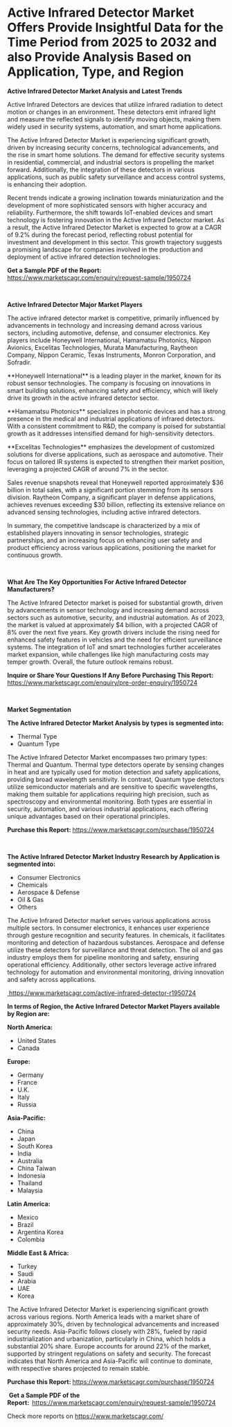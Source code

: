 <p><h1>Active Infrared Detector Market Offers Provide Insightful Data for the Time Period from 2025 to 2032 and also Provide Analysis Based on Application, Type, and Region</h1></p><p><strong>Active Infrared Detector Market Analysis and Latest Trends</strong></p>
<p><p>Active Infrared Detectors are devices that utilize infrared radiation to detect motion or changes in an environment. These detectors emit infrared light and measure the reflected signals to identify moving objects, making them widely used in security systems, automation, and smart home applications. </p><p>The Active Infrared Detector Market is experiencing significant growth, driven by increasing security concerns, technological advancements, and the rise in smart home solutions. The demand for effective security systems in residential, commercial, and industrial sectors is propelling the market forward. Additionally, the integration of these detectors in various applications, such as public safety surveillance and access control systems, is enhancing their adoption.</p><p>Recent trends indicate a growing inclination towards miniaturization and the development of more sophisticated sensors with higher accuracy and reliability. Furthermore, the shift towards IoT-enabled devices and smart technology is fostering innovation in the Active Infrared Detector market. As a result, the Active Infrared Detector Market is expected to grow at a CAGR of 9.2% during the forecast period, reflecting robust potential for investment and development in this sector. This growth trajectory suggests a promising landscape for companies involved in the production and deployment of active infrared detection technologies.</p></p>
<p><strong>Get a Sample PDF of the Report:&nbsp;</strong> <a href="https://www.marketscagr.com/enquiry/request-sample/1950724?utm_campaign=3135&utm_medium=2&utm_source=Github&utm_content=ia&utm_term=11042025&utm_id=active-infrared-detector">https://www.marketscagr.com/enquiry/request-sample/1950724</a></p>
<p>&nbsp;</p>
<p><strong>Active Infrared Detector Major Market Players</strong></p>
<p><p>The active infrared detector market is competitive, primarily influenced by advancements in technology and increasing demand across various sectors, including automotive, defense, and consumer electronics. Key players include Honeywell International, Hamamatsu Photonics, Nippon Avionics, Excelitas Technologies, Murata Manufacturing, Raytheon Company, Nippon Ceramic, Texas Instruments, Monron Corporation, and Sofradir.</p><p>**Honeywell International** is a leading player in the market, known for its robust sensor technologies. The company is focusing on innovations in smart building solutions, enhancing safety and efficiency, which will likely drive its growth in the active infrared detector sector. </p><p>**Hamamatsu Photonics** specializes in photonic devices and has a strong presence in the medical and industrial applications of infrared detectors. With a consistent commitment to R&D, the company is poised for substantial growth as it addresses intensified demand for high-sensitivity detectors.</p><p>**Excelitas Technologies** emphasizes the development of customized solutions for diverse applications, such as aerospace and automotive. Their focus on tailored IR systems is expected to strengthen their market position, leveraging a projected CAGR of around 7% in the sector.</p><p>Sales revenue snapshots reveal that Honeywell reported approximately $36 billion in total sales, with a significant portion stemming from its sensors division. Raytheon Company, a significant player in defense applications, achieves revenues exceeding $30 billion, reflecting its extensive reliance on advanced sensing technologies, including active infrared detectors.</p><p>In summary, the competitive landscape is characterized by a mix of established players innovating in sensor technologies, strategic partnerships, and an increasing focus on enhancing user safety and product efficiency across various applications, positioning the market for continuous growth.</p></p>
<p>&nbsp;</p>
<p><strong>What Are The Key Opportunities For Active Infrared Detector Manufacturers?</strong></p>
<p><p>The Active Infrared Detector market is poised for substantial growth, driven by advancements in sensor technology and increasing demand across sectors such as automotive, security, and industrial automation. As of 2023, the market is valued at approximately $4 billion, with a projected CAGR of 8% over the next five years. Key growth drivers include the rising need for enhanced safety features in vehicles and the need for efficient surveillance systems. The integration of IoT and smart technologies further accelerates market expansion, while challenges like high manufacturing costs may temper growth. Overall, the future outlook remains robust.</p></p>
<p><strong>Inquire or Share Your Questions If Any Before Purchasing This Report:</strong> <a href="https://www.marketscagr.com/enquiry/pre-order-enquiry/1950724?utm_campaign=3135&utm_medium=2&utm_source=Github&utm_content=ia&utm_term=11042025&utm_id=active-infrared-detector">https://www.marketscagr.com/enquiry/pre-order-enquiry/1950724</a></p>
<p>&nbsp;</p>
<p><strong>Market Segmentation</strong></p>
<p><strong>The Active Infrared Detector Market Analysis by types is segmented into:</strong></p>
<p><ul><li>Thermal Type</li><li>Quantum Type</li></ul></p>
<p><p>The Active Infrared Detector Market encompasses two primary types: Thermal and Quantum. Thermal type detectors operate by sensing changes in heat and are typically used for motion detection and safety applications, providing broad wavelength sensitivity. In contrast, Quantum type detectors utilize semiconductor materials and are sensitive to specific wavelengths, making them suitable for applications requiring high precision, such as spectroscopy and environmental monitoring. Both types are essential in security, automation, and various industrial applications, each offering unique advantages based on their operational principles.</p></p>
<p><strong>Purchase this Report:&nbsp;</strong><a href="https://www.marketscagr.com/purchase/1950724?utm_campaign=3135&utm_medium=2&utm_source=Github&utm_content=ia&utm_term=11042025&utm_id=active-infrared-detector">https://www.marketscagr.com/purchase/1950724</a></p>
<p>&nbsp;</p>
<p><strong>The Active Infrared Detector Market Industry Research by Application is segmented into:</strong></p>
<p><ul><li>Consumer Electronics</li><li>Chemicals</li><li>Aerospace & Defense</li><li>Oil & Gas</li><li>Others</li></ul></p>
<p><p>The Active Infrared Detector market serves various applications across multiple sectors. In consumer electronics, it enhances user experience through gesture recognition and security features. In chemicals, it facilitates monitoring and detection of hazardous substances. Aerospace and defense utilize these detectors for surveillance and threat detection. The oil and gas industry employs them for pipeline monitoring and safety, ensuring operational efficiency. Additionally, other sectors leverage active infrared technology for automation and environmental monitoring, driving innovation and safety across applications.</p></p>
<p><a href="https://www.marketscagr.com/active-infrared-detector-r1950724?utm_campaign=3135&utm_medium=2&utm_source=Github&utm_content=ia&utm_term=11042025&utm_id=active-infrared-detector">&nbsp;https://www.marketscagr.com/active-infrared-detector-r1950724</a></p>
<p><strong>In terms of Region, the Active Infrared Detector Market Players available by Region are:</strong></p>
<p>
    <p> <strong> North America: </strong>
        <ul>
            <li>United States</li>
            <li>Canada</li>
        </ul>
        </p> 
    <p> <strong> Europe: </strong>
        <ul>
            <li>Germany</li>
            <li>France</li>
            <li>U.K.</li>
            <li>Italy</li>
            <li>Russia</li>
        </ul>
        </p> 
    <p> <strong> Asia-Pacific: </strong>
        <ul>
            <li>China</li>
            <li>Japan</li>
            <li>South Korea</li>
            <li>India</li>
            <li>Australia</li>
            <li>China Taiwan</li>
            <li>Indonesia</li>
            <li>Thailand</li>
            <li>Malaysia</li>
        </ul>
        </p> 
    <p> <strong> Latin America: </strong>
        <ul>
            <li>Mexico</li>
            <li>Brazil</li>
            <li>Argentina Korea</li>
            <li>Colombia</li>
        </ul>
        </p> 
    <p> <strong> Middle East & Africa: </strong>
        <ul>
            <li>Turkey</li>
            <li>Saudi</li>
            <li>Arabia</li>
            <li>UAE</li>
            <li>Korea</li>
        </ul>
    </p>
    </p>
<p><p>The Active Infrared Detector Market is experiencing significant growth across various regions. North America leads with a market share of approximately 30%, driven by technological advancements and increased security needs. Asia-Pacific follows closely with 28%, fueled by rapid industrialization and urbanization, particularly in China, which holds a substantial 20% share. Europe accounts for around 22% of the market, supported by stringent regulations on safety and security. The forecast indicates that North America and Asia-Pacific will continue to dominate, with respective shares projected to remain stable.</p></p>
<p><strong>Purchase this Report: </strong><a href="https://www.marketscagr.com/purchase/1950724?utm_campaign=3135&utm_medium=2&utm_source=Github&utm_content=ia&utm_term=11042025&utm_id=active-infrared-detector">https://www.marketscagr.com/purchase/1950724</a></p>
<p>&nbsp;<strong>Get a Sample PDF of the Report:&nbsp;&nbsp;</strong><a href="https://www.marketscagr.com/enquiry/request-sample/1950724?utm_campaign=3135&utm_medium=2&utm_source=Github&utm_content=ia&utm_term=11042025&utm_id=active-infrared-detector">https://www.marketscagr.com/enquiry/request-sample/1950724</a></p>
<p><strong></strong></p>
<p>Check more reports on <a href="https://www.marketscagr.com/?utm_campaign=3135&utm_medium=2&utm_source=Github&utm_content=ia&utm_term=11042025&utm_id=active-infrared-detector">https://www.marketscagr.com/</a></p>
